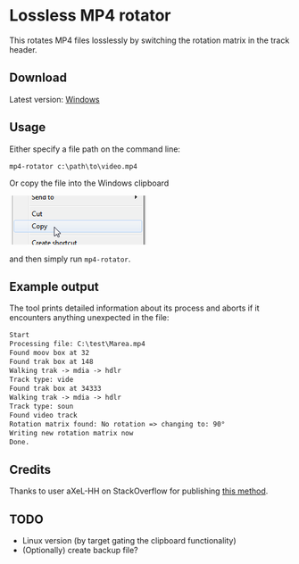 # Lossless MP4 rotator

This rotates MP4 files losslessly by switching the rotation matrix in the track header.

## Download

Latest version: [Windows](https://gitlab.com/AndreKR/mp4-rotator/-/jobs/artifacts/master/download?job=binaries)

## Usage

Either specify a file path on the command line:
```
mp4-rotator c:\path\to\video.mp4
```

Or copy the file into the Windows clipboard

![](docs/copy.png)

and then simply run `mp4-rotator`.  

## Example output

The tool prints detailed information about its process and aborts if it encounters anything unexpected in the file:

```text
Start
Processing file: C:\test\Marea.mp4
Found moov box at 32
Found trak box at 148
Walking trak -> mdia -> hdlr
Track type: vide
Found trak box at 34333
Walking trak -> mdia -> hdlr
Track type: soun
Found video track
Rotation matrix found: No rotation => changing to: 90°
Writing new rotation matrix now
Done.
```

## Credits

Thanks to user aXeL-HH on StackOverflow for publishing
[this method](https://stackoverflow.com/questions/25031557/rotate-mp4-videos-without-re-encoding/49535017#49535017).


## TODO
* Linux version (by target gating the clipboard functionality)
* (Optionally) create backup file?